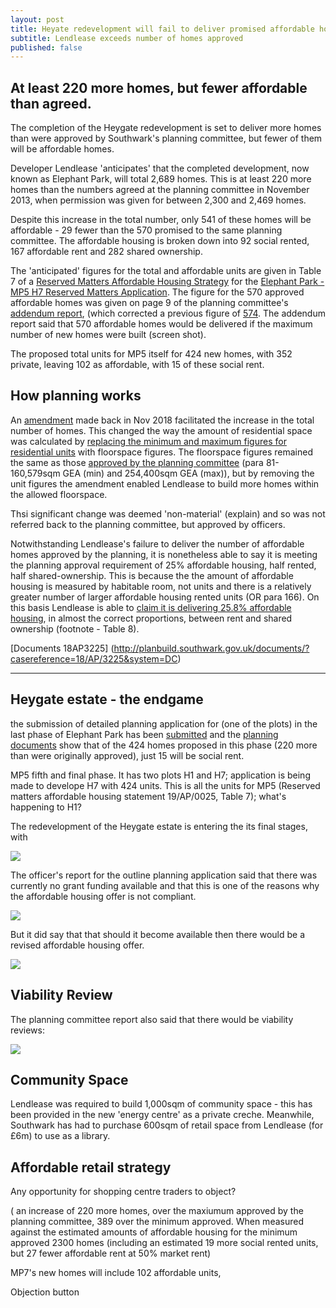 ```yaml
---
layout: post
title: Heyate redevelopment will fail to deliver promised affordable homes
subtitle: Lendlease exceeds number of homes approved
published: false
---
```


## At least 220 more homes, but fewer affordable than agreed.

The completion of the Heygate redevelopment is set to deliver more homes than were approved by Southwark's planning committee, but fewer of them will be affordable homes.

Developer Lendlease 'anticipates' that the completed development, now known as Elephant Park, will total 2,689 homes.  This is at least 220 more homes than the numbers agreed at the planning committee in November 2013, when permission was given for between 2,300 and 2,469 homes.

Despite this increase in the total number, only 541 of these homes will be affordable - 29 fewer than the 570 promised to the same planning committee.  The affordable housing is broken down into 92 social rented, 167 affordable rent and 282 shared ownership.

The 'anticipated' figures for the total and affordable units are given in Table 7 of a [Reserved Matters Affordable Housing Strategy](http://35percent.org/img/epupdatedahstrategy.pdf) for the [Elephant Park - MP5 H7 Reserved Matters Application](https://planning.southwark.gov.uk/online-applications/applicationDetails.do?activeTab=externalDocuments&keyVal=_STHWR_DCAPR_9582742).  The figure for the 570 approved affordable homes was given on page 9 of the planning committee's [addendum report](http://planbuild.southwark.gov.uk/documents/?GetDocument=%7b%7b%7b!Q7K%2bVQ5GwV3kVWHHRXBCqg%3d%3d!%7d%7d%7d), (which corrected a previous figure of [574](http://planbuild.southwark.gov.uk/documents/?GetDocument=%7b%7b%7b!swSywGCW3zgzV1miHXgXSg%3d%3d!%7d%7d%7d).  The addendum report said that 570 affordable homes would be delivered if the maximum number of new homes were built (screen shot).

The proposed total units for MP5 itself for 424 new homes, with 352 private, leaving 102 as affordable, with 15 of these social rent.


## How planning works


An [amendment](https://planning.southwark.gov.uk/online-applications/applicationDetails.do?activeTab=externalDocuments&keyVal=_STHWR_DCAPR_9580199) made back in Nov 2018 facilitated the increase in the total number of homes.  This changed the way the amount of residential space was calculated by [replacing the minimum and maximum figures for residential units](http://planbuild.southwark.gov.uk/documents/?GetDocument=%7b%7b%7b!s8fyBoziHiy%2fr1TPdwL8eQ%3d%3d!%7d%7d%7d) with floorspace figures. The floorspace figures remained the same as those [approved by the planning committee](http://planbuild.southwark.gov.uk/documents/?GetDocument=%7b%7b%7b!hgyBVuEH%2b8BxXry2bGRAtA%3d%3d!%7d%7d%7d)   (para 81- 160,579sqm GEA (min) and 254,400sqm GEA (max)), but by removing the unit figures the amendment enabled Lendlease to build more homes within the allowed floorspace.

Thsi significant change was deemed 'non-material' (explain) and so was not referred back to the planning committee, but approved by officers.

Notwithstanding Lendlease's failure to deliver the number of affordable homes approved by the planning, it is nonetheless able to say it is meeting the planning approval requirement of 25% affordable housing, half rented, half shared-ownership.  This is because the the amount of affordable housing is measured by habitable room, not units and there is a relatively greater number of larger affordable housing rented units (OR para 166). On this basis Lendlease is able to [claim it is delivering 25.8% affordable housing](http://planbuild.southwark.gov.uk/documents/?casereference=19/AP/1166&system=DC), in almost the correct proportions, between rent and shared ownership (footnote - Table 8).



[Documents 18AP3225] (http://planbuild.southwark.gov.uk/documents/?casereference=18/AP/3225&system=DC)

---------------------------------------------------------------------------------------------------------



## Heygate estate - the endgame

the submission of detailed planning application for (one of the plots) in the last phase of Elephant Park has been [submitted](http://planbuild.southwark.gov.uk/documents/?casereference=19/AP/1166&system=DC) and the [planning documents](http://35percent.org/img/epupdatedahstrategy.pdf) show that of the 424 homes proposed in this phase (220 more than were originally approved), just 15 will be social rent.

MP5 fifth and final phase. It has two plots H1 and H7; application is being made to develope H7 with 424 units.  This is all the units for MP5 (Reserved matters affordable housing statement 19/AP/0025, Table 7); what's happening to H1?
 
 
The redevelopment of the Heygate estate is entering the its final stages, with



![](http://35percent.org/img/epark92socialrent.jpg)

The officer's report for the outline planning application said that there was currently no grant funding available and that this is one of the reasons why the affordable housing offer is not compliant.


![](http://35percent.org/img/gfunding1.png)

But it did say that that should it become available then there would be a revised affordable housing offer.

![](http://35percent.org/img/gfunding2.png)


## Viability Review
The planning committee report also said that there would be viability reviews:

![](http://35percent.org/img/vrev.png)

## Community Space
 Lendlease was required to build 1,000sqm of community space - this has been provided in the new 'energy centre' as a private creche.
Meanwhile, Southwark has had to purchase 600sqm of retail space from Lendlease (for £6m) to use as a library.

## Affordable retail strategy

Any opportunity for shopping centre traders to object?

 ( an increase of 220 more homes, over the maxiumum approved by the planning committee, 389 over the minimum approved.  When measured against the estimated amounts of affordable housing for the minimum approved 2300 homes  (including an estimated 19 more social rented units, but 27 fewer affordable rent at 50% market rent)
 
MP7's new homes will include 102 affordable units,

Objection button
